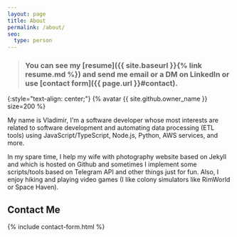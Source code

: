 ```yaml
---
layout: page
title: About
permalink: /about/
seo:
  type: person
---
```


> ### You can see my [resume]({{ site.baseurl }}{% link resume.md %}) and send me email or a DM on LinkedIn or use [contact form]({{ page.url }}#contact).

{:style="text-align: center;"}
{% avatar {{ site.github.owner_name }} size=200 %}

My name is Vladimir, I'm a software developer whose most interests are related to software development and automating data processing (ETL tools) using JavaScript/TypeScript, Node.js, Python, AWS services, and more.

In my spare time, I help my wife with photography website based on Jekyll and which is hosted on Github and sometimes I implement some scripts/tools based on Telegram API and other things just for fun. Also, I enjoy hiking and playing video games (I like colony simulators like RimWorld or Space Haven).

## Contact Me
{% include contact-form.html %}
